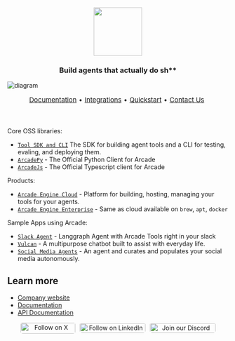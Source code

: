 

 <h3 align="center"> 
  <img
    src="https://github.com/user-attachments/assets/59186755-eb8d-4aec-a777-138192ecf7c8"
    height="110"
  />
</h3>


<h3 align="center">
  <p>Build agents that actually do sh**</p>
</h3>

![diagram](https://github.com/user-attachments/assets/1a567e5f-d6b4-4b1e-9918-c401ad232ebb)


<p align="center" style="display: flex; justify-content: center; gap: 5px; font-size: 15px;">
    <a href="https://docs.arcade.dev/home" target="_blank">Documentation</a> •
    <a href="https://docs.arcade.dev/toolkits" target="_blank">Integrations</a> •
    <a href="https://docs.arcade.dev/home/quickstart" target="_blank">Quickstart</a> •
    <a href="https://docs.arcade.dev/home/contact-us" target="_blank">Contact Us</a>

<br>
<br>
<br>

Core OSS libraries:
- [`Tool SDK and CLI`](https://github.com/arcadeai/arcade-ai) The SDK for building agent tools and a CLI for testing, evaling, and deploying them.
- [`ArcadePy`](https://github.com/arcadeai/arcade-py) - The Official Python Client for Arcade
- [`ArcadeJs`](https://github.com/arcadeai/arcade-js) - The Official Typescript client for Arcade

Products:
- [`Arcade Engine Cloud`](https://api.arcade.dev) - Platform for building, hosting, managing your tools for your agents.
- [`Arcade Engine Enterprise`](https://api.arcade.dev) - Same as cloud available on `brew`, `apt`, `docker` 

Sample Apps using Arcade:
- [`Slack Agent`](https://github.com/ArcadeAI/SlackAgent) - Langgraph Agent with Arcade Tools right in your slack
- [`Vulcan`](https://github.com/ArcadeAI/vulcan) - A multipurpose chatbot built to assist with everyday life.
- [`Social Media Agents`](https://github.com/langchain-ai/social-media-agent) - An agent and curates and populates your social media autonomously.

## Learn more

- [Company website](https://arcade.dev)
- [Documentation](https://docs.arcade.dev)
- [API Documentation](https://reference.arcade.dev)

<div align="center">
  <p align="center" style="display: flex; justify-content: center; gap: 10px;">
    <a href="https://x.com/TryArcade">
      <img src="https://img.shields.io/badge/Follow%20on%20X-000000?style=for-the-badge&logo=x&logoColor=white" alt="Follow on X" style="width: 125px;height: 25px; padding-top: .8px; border-radius: 5px;" />
    </a>
    <a href="https://www.linkedin.com/company/arcade-ai" >
      <img src="https://img.shields.io/badge/Follow%20on%20LinkedIn-0077B5?style=for-the-badge&logo=linkedin&logoColor=white" alt="Follow on LinkedIn" style="width: 150px; padding-top: 1.5px;height: 22px; border-radius: 5px;" />
    </a>
    <a href="https://discord.com/invite/GUZEMpEZ9p">
      <img src="https://img.shields.io/badge/Join%20our%20Discord-5865F2?style=for-the-badge&logo=discord&logoColor=white" alt="Join our Discord" style="width: 150px; padding-top: 1.5px; height: 22px; border-radius: 5px;" />
    </a>
  </p>
</div>

